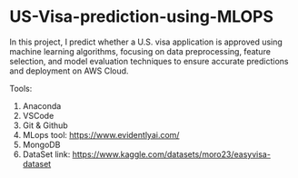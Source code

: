 # US-Visa-prediction-using-MLOPS
In this project, I predict whether a U.S. visa application is approved using machine learning algorithms, focusing on data preprocessing, feature selection, and model evaluation techniques to ensure accurate predictions and deployment on AWS Cloud.

Tools:

1. Anaconda
2. VSCode
3. Git & Github
4. MLops tool: https://www.evidentlyai.com/
5. MongoDB
6. DataSet link: https://www.kaggle.com/datasets/moro23/easyvisa-dataset